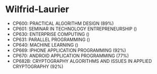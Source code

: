 # Wilfrid-Laurier

* CP600: PRACTICAL ALGORITHM DESIGN (89%)
* CP601: SEMINAR IN TECHNOLOGY ENTREPRENEURSHIP ()
* CP630: ENTERPRISE COMPUTING ()
* CP631: PARALLEL PROGRAMMING ()
* CP640: MACHINE LEARNING ()
* CP669: IPHONE APPLICATION PROGRAMMING (92%)
* CP670: ANDROID APPLICATION PROGRAMMING (77%)
* CP682B: CRYPTOGRAPHY ALGORITHMS AND ISSUES IN APPLIED CRYPTOGRAPHY (92%)

